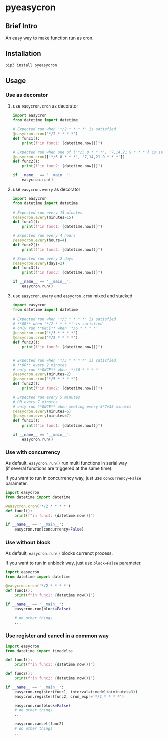 # pyeasycron

## Brief Intro

An easy way to make function run as cron.

## Installation

``` bash
pip3 install pyeasycron
```

## Usage

### Use as decorator

1. use `easycron.cron` as decorator

    ``` python
    import easycron
    from datetime import datetime

    # Expected run when '*/2 * * * *' is satisfied
    @easycron.cron('*/2 * * * *')
    def func1():
        print(f"in func1: {datetime.now()}")

    # Expected run when one of ['*/5 8 * * *', '7,14,21 9 * * *'] is satisfied
    @easycron.cron(['*/5 8 * * *', '7,14,21 9 * * *'])
    def func2():
        print(f"in func2: {datetime.now()}")

    if __name__ == '__main__':
        easycron.run()
    ```

2. use `easycron.every` as decorator

    ``` python
    import easycron
    from datetime import datetime

    # Expected run every 15 minutes
    @easycron.every(minutes=15)
    def func1():
        print(f"in func1: {datetime.now()}")

    # Expected run every 4 hours
    @easycron.every(hours=4)
    def func2():
        print(f"in func2: {datetime.now()}")

    # Expected run every 2 days
    @easycron.every(days=2)
    def func3():
        print(f"in func3: {datetime.now()}")

    if __name__ == '__main__':
        easycron.run()
    ```

3. use `easycron.every` and `easycron.cron` mixed and stacked

    ``` python
    import easycron
    from datetime import datetime

    # Expected run when '*/3 * * * *' is satisfied
    # **OR** when '*/2 * * * *' is satisfied
    # only run **ONCE** when '*/6 * * * *'
    @easycron.cron('*/3 * * * *')
    @easycron.cron('*/2 * * * *')
    def func3():
        print(f"in func3: {datetime.now()}")


    # Expected run when '*/5 * * * *' is satisfied
    # **OR** every 2 minutes
    # only run **ONCE** when '*/10 * * * *'
    @easycron.every(minutes=2)
    @easycron.cron('*/5 * * * *')
    def func2():
        print(f"in func2: {datetime.now()}")

    # Expected run every 5 minutes
    # OR every 7 minutes
    # only run **ONCE** when meeting every 5*7=35 minutes
    @easycron.every(minutes=5)
    @easycron.every(minutes=7)
    def func1():
        print(f"in func1: {datetime.now()}")

    if __name__ == '__main__':
        easycron.run()
    ```

### Use with concurrency

As default, `easycron.run()` run multi functions in serial way \
(if several functions are triggered at the same time).

If you want to run in concurrency way, just use `concurrency=False` parameter.

``` python
import easycron
from datetime import datetime

@easycron.cron('*/2 * * * *')
def func1():
    print(f"in func1: {datetime.now()}")

if __name__ == '__main__':
    easycron.run(concurrency=False)
```

### Use without block

As default, `easycron.run()` blocks currenct process.

If you want to run in unblock way, just use `block=False` parameter.

``` python
import easycron
from datetime import datetime

@easycron.cron('*/2 * * * *')
def func1():
    print(f"in func1: {datetime.now()}")

if __name__ == '__main__':
    easycron.run(block=False)

    # do other things
    ...
```

### Use register and cancel in a common way

``` python
import easycron
from datetime import timedelta

def func1():
    print(f"in func1: {datetime.now()}")

def func2():
    print(f"in func2: {datetime.now()}")

if __name__ == '__main__':
    easycron.register(func1, interval=timedelta(minutes=3))
    easycron.register(func2, cron_expr='*/2 * * * *')

    easycron.run(block=False)
    # do other things
    ...

    easycron.cancel(func2)
    # do other things
    ...
```
